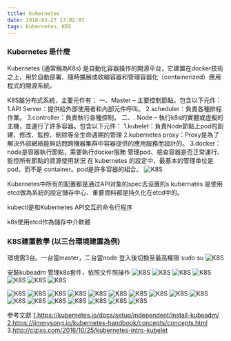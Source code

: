 ```yaml
---
title: Kubernetes
date: 2018-03-27 17:02:07
tags: Kubernetes、K8S
---
```

### Kubernetes 是什麼
Kubernetes (通常稱為K8s) 是自動化容器操作的開源平台，它建置在docker技術之上，用於自動部署、隨時擴展或收縮容器和管理容器化（containerized）應用程式的開源系統。

K8S屬分布式系統，主要元件有：
一、Master – 主要控制節點。包含以下元件：
    1.API Server：提供給外部使用者和內部元件呼叫。
    2.scheduler：負責各種排程作業。
    3.controller：負責執行各種控制。
二、. Node – 執行k8s的實體或虛擬的主機，並運行了許多容器。包含以下元件：
    1.kubelet：負責Node節點上pod的創建、修改、監控、刪除等全生命週期的管理
    2.kubernetes proxy：Proxy是為了解決外部網絡能夠訪問跨機器集群中容器提供的應用服務而設計的。
    3.docker：node是容器執行節點，需要執行docker服務
管理pod、檢查容器是否正常運行、監控所有節點的資源使用狀況
在 kubernetes 的設定中，最基本的管理单位是pod，而不是 container。pod是許多容器的組合。
![K8S](pod.jpg "pod VS container")

Kubernetes中所有的配置都是通过API对象的spec去设置的s
kubernates 是使用etcd做為系統的設定儲存中心、重要資料都是持久化在etcd中的。


kubectl是和Kubernetes API交互的命令行程序

k8s使用etcd作為儲存中介軟體


### K8S建置教學 (以三台環境建置為例)
環境需3台。一台當master，二台當node
登入後切換至最高權限 sudo su
![K8S](0.jpg "sudo su")

安裝kubeadm 管理k8s套件，依照文件照操作
![K8S](kubeadm.jpg "安裝kubeadm")
![K8S](001.jpg "安裝kubeadm")
![K8S](002.jpg "安裝kubeadm")
![K8S](003.jpg "安裝kubeadm")
![K8S](004.jpg "安裝kubeadm")
![K8S](005.jpg "安裝kubeadm")
![K8S](006.jpg "安裝kubeadm")



![K8S](screenshot_001.jpg "控制台")
![K8S](screenshot_002.jpg "控制台")
![K8S](screenshot_003.jpg "控制台")
![K8S](screenshot_004.jpg "控制台")
![K8S](screenshot_005.jpg "控制台")
![K8S](screenshot_006.jpg "控制台")
![K8S](screenshot_007.jpg "控制台")
![K8S](screenshot_008.jpg "控制台")
![K8S](screenshot_009.jpg "控制台")
![K8S](screenshot_010.jpg "控制台")
![K8S](screenshot_011.jpg "控制台")
![K8S](screenshot_012.jpg "控制台")
![K8S](screenshot_013.jpg "控制台")
![K8S](screenshot_014.jpg "控制台")
![K8S](screenshot_015.jpg "控制台")
![K8S](screenshot_016.jpg "控制台")
![K8S](screenshot_017.jpg "控制台")




参考文獻
<a href="https://kubernetes.io/docs/setup/independent/install-kubeadm/">1.https://kubernetes.io/docs/setup/independent/install-kubeadm/</a>
<a href="https://jimmysong.io/kubernetes-handbook/concepts/concepts.html">2.https://jimmysong.io/kubernetes-handbook/concepts/concepts.html</a>
<a herf="http://cizixs.com/2016/10/25/kubernetes-intro-kubelet">3.http://cizixs.com/2016/10/25/kubernetes-intro-kubelet </a>